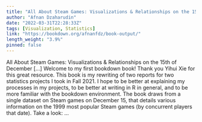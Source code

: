 ```yaml
---
title: "All About Steam Games: Visualizations & Relationships on the 15th of December"
author: "Afnan Dzaharudin"
date: "2022-03-31T22:28:33Z"
tags: [Visualization, Statistics]
link: "https://bookdown.org/afnanfdz/book-output/"
length_weight: "3.9%"
pinned: false
---
```


All About Steam Games: Visualizations & Relationships on the 15th of December [...] Welcome to my first bookdown book! Thank you Yihui Xie for this great resource. This book is my rewriting of two reports for two statistics projects I took in Fall 2021. I hope to be better at explaining my processes in my projects, to be better at writing in R in general, and to be more familiar with the bookdown environment. The book draws from a single dataset on Steam games on December 15, that details various information on the 1999 most popular Steam games (by concurrent players that date). Take a look: ...
